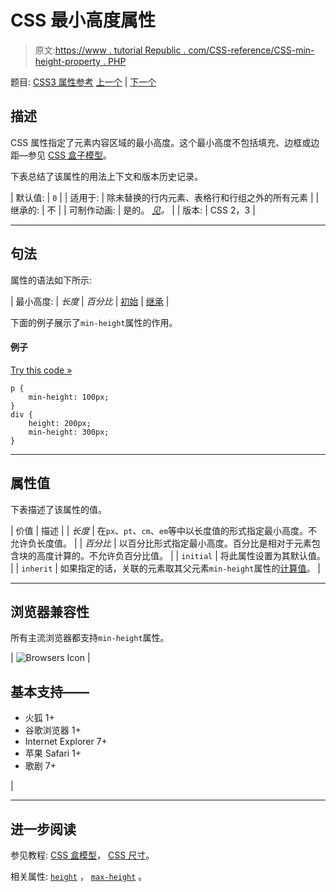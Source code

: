 # CSS 最小高度属性

> 原文:[https://www . tutorial Republic . com/CSS-reference/CSS-min-height-property . PHP](https://www.tutorialrepublic.com/css-reference/css-min-height-property.php)

题目: [CSS3 属性参考](css3-properties.php) [上一个](css-max-width-property.php) | [下一个](css-min-width-property.php)

## 描述

CSS 属性指定了元素内容区域的最小高度。这个最小高度不包括填充、边框或边距—参见 [CSS 盒子模型](../css-tutorial/css-box-model.php)。

下表总结了该属性的用法上下文和版本历史记录。

| 默认值: | `0` |
| 适用于: | 除未替换的行内元素、表格行和行组之外的所有元素 |
| 继承的: | 不 |
| 可制作动画: | 是的。 [*见*](css-animatable-properties.php)*。* |
| 版本: | CSS 2，3 |

* * *

## 句法

属性的语法如下所示:

| 最小高度: | *长度* &#124; *百分比* &#124; [初始](../definitions.php#initial) &#124; [继承](../definitions.php#inherit) |

下面的例子展示了`min-height`属性的作用。

#### 例子

[Try this code »](../codelab.php?topic=css&file=min-height-property "Try this code using online Editor")

```
p {
    min-height: 100px;
}
div {
    height: 200px;
    min-height: 300px;
}
```

* * *

## 属性值

下表描述了该属性的值。

| 价值 | 描述 |
| *长度* | 在`px`、`pt`、`cm`、`em`等中以长度值的形式指定最小高度。不允许负长度值。 |
| *百分比* | 以百分比形式指定最小高度。百分比是相对于元素包含块的高度计算的。不允许负百分比值。 |
| `initial` | 将此属性设置为其默认值。 |
| `inherit` | 如果指定的话，关联的元素取其父元素`min-height`属性的[计算值](../definitions.php#computed-value)。 |

* * *

## 浏览器兼容性

所有主流浏览器都支持`min-height`属性。

| ![Browsers Icon](../Images/e9331123c77668c1832e541c2fca1002.png) | 

## 基本支持——

*   火狐 1+
*   谷歌浏览器 1+
*   Internet Explorer 7+
*   苹果 Safari 1+
*   歌剧 7+

 |

* * *

## 进一步阅读

参见教程: [CSS 盒模型](../css-tutorial/css-box-model.php)， [CSS 尺寸](../css-tutorial/css-dimension.php)。

相关属性: [`height`](css-height-property.php) ， [`max-height`](css-max-height-property.php) 。